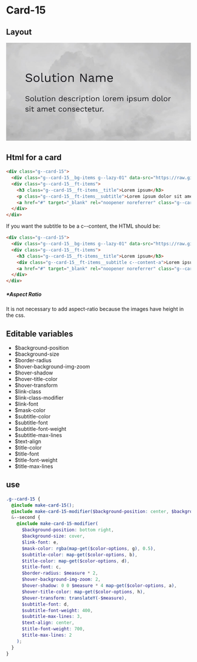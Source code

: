 # Card-15

## Layout

![alt text][card-15]

[card-15]: /src/img/global-components/card/card-15.jpg

## Html for a card

```html
<div class="g--card-15">
  <div class="g--card-15__bg-items g--lazy-01" data-src="https://raw.githubusercontent.com/team-thunderfoot/ui/main/src/img/global-components/bg-placeholder.jpg"></div>
  <div class="g--card-15__ft-items">
    <h3 class="g--card-15__ft-items__title">Lorem ipsum</h3>
    <p class="g--card-15__ft-items__subtitle">Lorem ipsum dolor sit amet.</p>
    <a href="#" target="_blank" rel="noopener noreferrer" class="g--card-15__ft-items__link">This is a link</a>
  </div>
</div>
```

If you want the subtitle to be a c--content, the HTML should be:

```html
<div class="g--card-15">
  <div class="g--card-15__bg-items g--lazy-01" data-src="https://raw.githubusercontent.com/team-thunderfoot/ui/main/src/img/global-components/bg-placeholder.jpg"></div>
  <div class="g--card-15__ft-items">
    <h3 class="g--card-15__ft-items__title">Lorem ipsum</h3>
    <div class="g--card-15__ft-items__subtitle c--content-a">Lorem ipsum dolor sit amet.</div>
    <a href="#" target="_blank" rel="noopener noreferrer" class="g--card-15__ft-items__link">This is a link</a>
  </div>
</div>
```

##### \*Aspect Ratio

It is not necessary to add aspect-ratio because the images have height in the css.

## Editable variables

- $background-position
- $background-size
- $border-radius
- $hover-background-img-zoom
- $hover-shadow
- $hover-title-color
- $hover-transform
- $link-class
- $link-class-modifier
- $link-font
- $mask-color
- $subtitle-color
- $subtitle-font
- $subtitle-font-weight
- $subtitle-max-lines
- $text-align
- $title-color
- $title-font
- $title-font-weight
- $title-max-lines

## use

```scss
.g--card-15 {
  @include make-card-15();
  @include make-card-15-modifier($background-position: center, $background-size: cover, $link-class: g--link-01, $link-font: d, $mask-color: rgba(map-get($color-options, b), 0.5), $title-color: map-get($color-options, a), $title-font: b);
  &--second {
    @include make-card-15-modifier(
      $background-position: bottom right,
      $background-size: cover,
      $link-font: e,
      $mask-color: rgba(map-get($color-options, g), 0.5),
      $subtitle-color: map-get($color-options, b),
      $title-color: map-get($color-options, d),
      $title-font: c,
      $border-radius: $measure * 2,
      $hover-background-img-zoom: 2,
      $hover-shadow: 0 0 $measure * 4 map-get($color-options, a),
      $hover-title-color: map-get($color-options, h),
      $hover-transform: translateY(-$measure),
      $subtitle-font: d,
      $subtitle-font-weight: 400,
      $subtitle-max-lines: 3,
      $text-align: center,
      $title-font-weight: 700,
      $title-max-lines: 2
    );
  }
}
```
